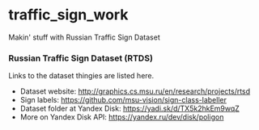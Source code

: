 # traffic_sign_work
Makin' stuff with Russian Traffic Sign Dataset

### Russian Traffic Sign Dataset (RTDS)
Links to the dataset thingies are listed here.
* Dataset website: http://graphics.cs.msu.ru/en/research/projects/rtsd
* Sign labels: https://github.com/msu-vision/sign-class-labeller
* Dataset folder at Yandex Disk: https://yadi.sk/d/TX5k2hkEm9wqZ
* More on Yandex Disk API: https://yandex.ru/dev/disk/poligon
